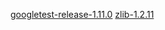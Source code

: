 [googletest-release-1.11.0](https://github.com/google/googletest)
[zlib-1.2.11](http://www.zlib.net/)